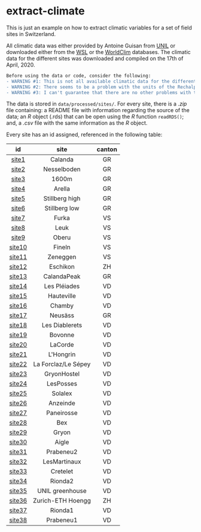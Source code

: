 # extract-climate
This is just an example on how to extract climatic variables for a set of field sites in Switzerland.

All climatic data was either provided by Antoine Guisan from [UNIL](https://www.unil.ch/dee/en/home/menuinst/people/group-leaders/prof-antoine-guisan.html) or downloaded either from the [WSL](http://chelsa-climate.org/) or the [WorldClim](https://www.worldclim.org/) databases. The climatic data for the different sites was downloaded and compiled on the 17th of April, 2020.

```diff
Before using the data or code, consider the following:
- WARNING #1: This is not all available climatic data for the different sites, only that data that was easily accessible. Additional climatic data can be found for the different sites, and you can contact me for support on how to obtain it. </div>
- WARNING #2: There seems to be a problem with the units of the Rechalp data for the years 2011--2015 (i.e. the origin of such problems is the data, not the code to extract it). I am currently in contact with Antoine Guisan's group to try to figure out how to correct it.
- WARNING #3: I can't guarantee that there are no other problems with the data; therefore, make sure you double-check your results and report any additional problems.  
```
The data is stored in `data/processed/sites/`. For every site, there is a *.zip* file containing: a README file with information regarding the source of the data; an *R* object (.rds) that can be open using the *R* function `readRDS()`; and, a *.csv* file with the same information as the *R* object.

Every site has an id assigned, referenced in the following table:

| id | site | canton |
| :---: | :---: | :---: |
| [site1](https://github.com/bernibra/extract-climate/raw/master/data/processed/sites/site1.zip) | Calanda | GR |
| [site2](https://github.com/bernibra/extract-climate/raw/master/data/processed/sites/site2.zip) | Nesselboden | GR |
| [site3](https://github.com/bernibra/extract-climate/raw/master/https://github.com/bernibra/extract-climate/raw/master/data/processed/sites/site3.zip) | 1600m | GR |
| [site4](https://github.com/bernibra/extract-climate/raw/master/data/processed/sites/site4.zip) | Arella | GR |
| [site5](https://github.com/bernibra/extract-climate/raw/master/data/processed/sites/site5.zip) | Stillberg high | GR |
| [site6](https://github.com/bernibra/extract-climate/raw/master/data/processed/sites/site6.zip) | Stillberg low | GR |
| [site7](https://github.com/bernibra/extract-climate/raw/master/data/processed/sites/site7.zip) | Furka | VS |
| [site8](https://github.com/bernibra/extract-climate/raw/master/data/processed/sites/site8.zip) | Leuk | VS |
| [site9](https://github.com/bernibra/extract-climate/raw/master/data/processed/sites/site9.zip) | Oberu | VS |
| [site10](https://github.com/bernibra/extract-climate/raw/master/data/processed/sites/site10.zip) | Fineln | VS |
| [site11](https://github.com/bernibra/extract-climate/raw/master/data/processed/sites/site11.zip) | Zeneggen | VS |
| [site12](https://github.com/bernibra/extract-climate/raw/master/data/processed/sites/site12.zip) | Eschikon | ZH |
| [site13](https://github.com/bernibra/extract-climate/raw/master/data/processed/sites/site13.zip) | CalandaPeak | GR |
| [site14](https://github.com/bernibra/extract-climate/raw/master/data/processed/sites/site14.zip) | Les Pléiades | VD |
| [site15](https://github.com/bernibra/extract-climate/raw/master/data/processed/sites/site15.zip) | Hauteville | VD |
| [site16](https://github.com/bernibra/extract-climate/raw/master/data/processed/sites/site16.zip) | Chamby | VD |
| [site17](https://github.com/bernibra/extract-climate/raw/master/data/processed/sites/site17.zip) | Neusäss | GR |
| [site18](https://github.com/bernibra/extract-climate/raw/master/data/processed/sites/site18.zip) | Les Diablerets | VD |
| [site19](https://github.com/bernibra/extract-climate/raw/master/data/processed/sites/site19.zip) | Bovonne | VD |
| [site20](https://github.com/bernibra/extract-climate/raw/master/data/processed/sites/site20.zip) | LaCorde | VD |
| [site21](https://github.com/bernibra/extract-climate/raw/master/data/processed/sites/site21.zip) | L'Hongrin | VD |
| [site22](https://github.com/bernibra/extract-climate/raw/master/data/processed/sites/site22.zip) | La Forclaz/Le Sépey | VD |
| [site23](https://github.com/bernibra/extract-climate/raw/master/data/processed/sites/site23.zip) | GryonHostel | VD |
| [site24](https://github.com/bernibra/extract-climate/raw/master/data/processed/sites/site24.zip) | LesPosses | VD |
| [site25](https://github.com/bernibra/extract-climate/raw/master/data/processed/sites/site25.zip) | Solalex | VD |
| [site26](https://github.com/bernibra/extract-climate/raw/master/data/processed/sites/site26.zip) | Anzeinde | VD |
| [site27](https://github.com/bernibra/extract-climate/raw/master/data/processed/sites/site27.zip) | Paneirosse | VD |
| [site28](https://github.com/bernibra/extract-climate/raw/master/data/processed/sites/site28.zip) | Bex | VD |
| [site29](https://github.com/bernibra/extract-climate/raw/master/data/processed/sites/site29.zip) | Gryon | VD |
| [site30](https://github.com/bernibra/extract-climate/raw/master/data/processed/sites/site30.zip) | Aigle | VD |
| [site31](https://github.com/bernibra/extract-climate/raw/master/data/processed/sites/site31.zip) | Prabeneu2 | VD |
| [site32](https://github.com/bernibra/extract-climate/raw/master/data/processed/sites/site32.zip) | LesMartinaux | VD |
| [site33](https://github.com/bernibra/extract-climate/raw/master/data/processed/sites/site33.zip) | Cretelet | VD |
| [site34](https://github.com/bernibra/extract-climate/raw/master/data/processed/sites/site34.zip) | Rionda2 | VD |
| [site35](https://github.com/bernibra/extract-climate/raw/master/data/processed/sites/site35.zip) | UNIL greenhouse | VD |
| [site36](https://github.com/bernibra/extract-climate/raw/master/data/processed/sites/site36.zip) | Zurich-ETH Hoengg | ZH |
| [site37](https://github.com/bernibra/extract-climate/raw/master/data/processed/sites/site37.zip) | Rionda1 | VD |
| [site38](https://github.com/bernibra/extract-climate/raw/master/data/processed/sites/site38.zip) | Prabeneu1 | VD |

